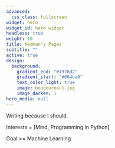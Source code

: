 ```yaml
---
advanced:
  css_class: fullscreen
widget: hero
widget_id: hero widget
headless: true
weight: 10
title: Kedman's Pages
subtitle: ""
active: true
design:
  background:
    gradient_end: "#1976d2"
    gradient_start: "#004ba0"
    text_color_light: true
    image: bougoureau1.jpg
    image_darken: 1
hero_media: null
---
```

Writing because I should. 

Interests = \[Mind, Programming in Python] 

Goal >= Machine Learning